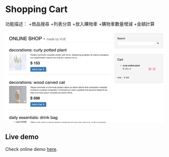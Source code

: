 # Shopping Cart

功能描述：
+商品搜尋
+列表分頁
+放入購物車
+購物車數量增減
+金額計算

![shopping cart screenshot](https://github.com/yuyuchi/ShoppingCart/blob/master/images/demo.png)

## Live demo

Check online demo [here](http://140.115.236.72/demo-personal/zd703/web/C1500351/shopingCart-vue/).